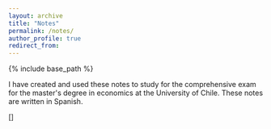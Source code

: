 ```yaml
---
layout: archive
title: "Notes"
permalink: /notes/
author_profile: true
redirect_from:
---
```


{% include base_path %}

I have created and used these notes to study for the comprehensive exam for the master's degree in economics at the University of Chile. These notes are written in Spanish.

[]
